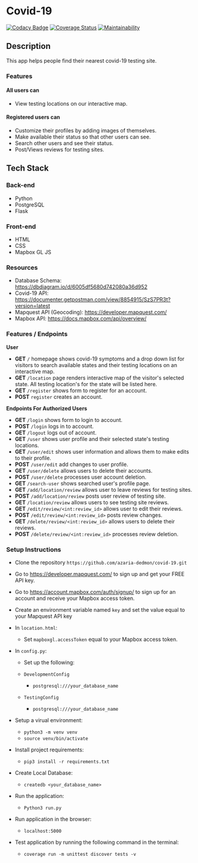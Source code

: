 # Covid-19
[![Codacy Badge](https://api.codacy.com/project/badge/Grade/db1476eb3cc745d8b2b82b762228c0b6)](https://app.codacy.com/gh/azaria-dedmon/covid-19?utm_source=github.com&utm_medium=referral&utm_content=azaria-dedmon/covid-19&utm_campaign=Badge_Grade_Settings)
[![Coverage Status](https://coveralls.io/repos/github/azaria-dedmon/covid-19/badge.svg?branch=master)](https://coveralls.io/github/azaria-dedmon/covid-19?branch=master)
[![Maintainability](https://api.codeclimate.com/v1/badges/939cec24acf41c03c578/maintainability)](https://codeclimate.com/github/azaria-dedmon/covid-19/maintainability)

## Description
This app helps people find their nearest covid-19 testing site.

### Features
#### All users can
-   View testing locations on our interactive map.

#### Registered users can
-   Customize their profiles by adding images of themselves.
-   Make available their status so that other users can see.
-   Search other users and see their status.
-   Post/Views reviews for testing sites.

## Tech Stack

### Back-end
-   Python
-   PostgreSQL
-   Flask

### Front-end
-   HTML
-   CSS
-   Mapbox GL JS

### Resources
- Database Schema: https://dbdiagram.io/d/6005df5680d742080a36d952
-   Covid-19 API: https://documenter.getpostman.com/view/8854915/SzS7PR3t?version=latest
-   Mapquest API (Geocoding): https://developer.mapquest.com/
-   Mapbox API: https://docs.mapbox.com/api/overview/

### Features / Endpoints
**User**

-   **GET** `/` homepage shows covid-19 symptoms and a drop down list for visitors to search available states and their testing locations on an interactive map.
-   **GET** `/location` page renders interactive map of the visitor's selected state. All testing location's for the state will be listed here.
-   **GET** `/register` shows form to register for an account.
-   **POST** `register` creates an account.

**Endpoints For Authorized Users**

-   **GET** `/login` shows form to login to account.
-   **POST** `/login` logs in to account.
-   **GET** `/logout` logs out of account.
-   **GET** `/user` shows user profile and their selected state's testing locations.
-   **GET** `/user/edit` shows user information and allows them to make edits to their profile.
-   **POST** `/user/edit` add changes to user profile.
-   **GET** `/user/delete` allows users to delete their accounts.
-   **POST** `/user/delete` processes user account deletion.
-   **GET** `/search-user` shows searched user's profile page.
-   **GET** `/add/location/review` allows user to leave reviews for testing sites.
-   **POST** `/add/location/review` posts user review of testing site.
-   **GET** `/location/review` allows users to see testing site reviews.
-   **GET** `/edit/review/<int:review_id>` allows user to edit their reviews.
-   **POST** `/edit/review/<int:review_id>` posts review changes.
-   **GET** `/delete/review/<int:review_id>` allows users to delete their reviews.
-   **POST** `/delete/review/<int:review_id>` processes review deletion.

### Setup Instructions

-   Clone the repository `https://github.com/azaria-dedmon/covid-19.git`

-   Go to https://developer.mapquest.com/ to sign up and get your FREE API key.

-   Go to https://account.mapbox.com/auth/signup/ to sign up for an account and
 receive your Mapbox access token.

-   Create an environment variable named `key` and set the value equal to your Mapquest API key

-   In `location.html`:
    -   Set `mapboxgl.accessToken` equal to your Mapbox access token.

-   In `config.py`:
    -   Set up the following:

    -   ` DevelopmentConfig `
        -   ``postgresql:///your_database_name``
    -   ` TestingConfig `
        -   ``postgresql:///your_database_name``

-   Setup a virual environment:
    -   `python3 -m venv venv`
    -   `source venv/bin/activate`

-   Install project requirements:
    -   `pip3 install -r requirements.txt`

-   Create Local Database:
    -   `createdb <your_database_name>`

-   Run the application:
    -   `Python3 run.py`

-   Run application in the browser:
    -   `localhost:5000`

-   Test application by running the following command in the terminal:
    -   `coverage run -m unittest discover tests -v`